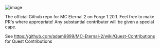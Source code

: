 ![image](https://github.com/user-attachments/assets/b58face4-9bd3-4d79-b6ab-26dd2558f866)


The official Github repo for MC Eternal 2 on Forge 1.20.1.
Feel free to make PR's where appropriate! Any substantial contributer will be given a special cape.  

See https://github.com/adam9899/MC-Eternal-2/wiki/Quest-Contributions for Quest Contributions

